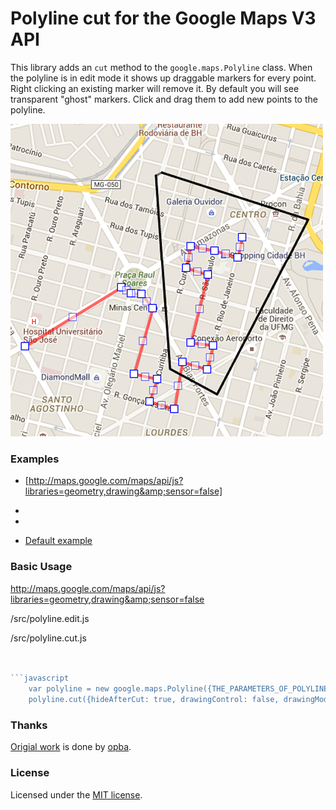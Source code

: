 Polyline cut for the Google Maps V3 API
===========================================

This library adds an `cut` method to the `google.maps.Polyline` class. When the polyline is in edit mode it shows up draggable markers for every point. Right clicking an existing marker will remove it. By default you will see transparent "ghost" markers. Click and drag them to add new points to the polyline. 


![Screenshot](https://github.com/hkanata/PolylineCut/blob/master/screenshot.png)


### Examples ###

* [http://maps.google.com/maps/api/js?libraries=geometry,drawing&amp;sensor=false]
* <script type="text/javascript" src="../src/polyline.edit.js"></script>
* <script type="text/javascript" src="../src/polyline.cut.js"></script>

* [Default example](http://opba.com.br/polylinecut/examples/advanced.html)


### Basic Usage ###


http://maps.google.com/maps/api/js?libraries=geometry,drawing&amp;sensor=false

/src/polyline.edit.js

/src/polyline.cut.js

```javascript


```javascript
	var polyline = new google.maps.Polyline({THE_PARAMETERS_OF_POLYLINE});
	polyline.cut({hideAfterCut: true, drawingControl: false, drawingMode:"POLYGON"});

```

### Thanks ###

[Origial work](http://www.opba.com.br) is done by [opba](mailto:hkanata@gmail.com).

### License ###

Licensed under the [MIT license](http://www.opensource.org/licenses/mit-license.php).
